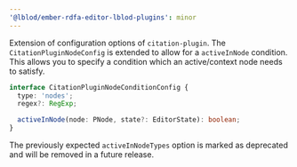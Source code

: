 ```yaml
---
'@lblod/ember-rdfa-editor-lblod-plugins': minor
---
```


Extension of configuration options of `citation-plugin`.
The `CitationPluginNodeConfig` is extended to allow for a `activeInNode` condition.
This allows you to specify a condition which an active/context node needs to satisfy.
```ts
interface CitationPluginNodeConditionConfig {
  type: 'nodes';
  regex?: RegExp;

  activeInNode(node: PNode, state?: EditorState): boolean;
}
```
The previously expected `activeInNodeTypes` option is marked as deprecated and will be removed in a future release.

